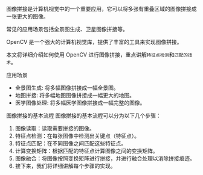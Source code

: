 图像拼接是计算机视觉中的一个重要应用，它可以将多张有重叠区域的图像拼接成一张更大的图像。

常见的应用场景包括全景图生成、卫星图像拼接等。

OpenCV 是一个强大的计算机视觉库，提供了丰富的工具来实现图像拼接。

本文将详细介绍如何使用 OpenCV 进行图像拼接，重点讲解`特征点检测`和`匹配的技术`。

应用场景
- 全景图生成: 将多幅图像拼接成一幅全景图。
- 地图拼接: 将多幅地图图像拼接成一幅更大的地图。
- 医学图像处理: 将多幅医学图像拼接成一幅完整的图像。

图像拼接的基本流程
图像拼接的基本流程可以分为以下几个步骤：

1.  图像读取：读取需要拼接的图像。
2. 特征点检测：在每张图像中检测出关键点（特征点）。
3. 特征点匹配：在不同图像之间匹配这些特征点。
4. 计算变换矩阵：根据匹配的特征点计算图像之间的变换矩阵。
5. 图像融合：将图像按照变换矩阵进行拼接，并进行融合处理以消除拼接痕迹。
6. 接下来，我们将详细讲解每个步骤的实现。